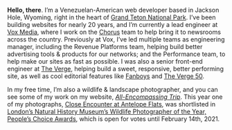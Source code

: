 **Hello, there**. I’m a Venezuelan-American web developer based in Jackson Hole, Wyoming, right in the heart of [Grand Teton National Park](https://www.allencompassingtrip.com/tagged/grand-teton-national-park). I’ve been building websites for nearly 20 years, and I’m currently a lead engineer at [Vox Media](https://www.voxmedia.com), where I work on the [Chorus](https://getchorus.voxmedia.com/) team to help bring it to newsrooms across the country. Previously at Vox, I’ve led multiple teams as engineering manager, including the Revenue Platforms team, helping build better advertising tools & products for our networks; and the Performance team, to help make our sites as fast as possible. I was also a senior front-end engineer at [The Verge](https://www.theverge.com), helping build a sweet, responsive, better performing site, as well as cool editorial features like [Fanboys](https://www.theverge.com/2014/1/21/5307992/inside-the-mind-of-a-fanboy) and [The&nbsp;Verge&nbsp;50](https://www.theverge.com/a/the-verge-50).

In my free time, I’m also a wildlife & landscape photographer, and you can see some of my work on my website, _[All-Encompassing Trip](https://www.allencompassingtrip.com)_. This year one of my photographs, [Close Encounter at Antelope Flats](https://www.allencompassingtrip.com/2019/4/16/2619/close-encounter), was shortlisted in [London’s Natural History Museum’s Wildlife Photographer of the Year, People’s Choice Awards](https://www.nhm.ac.uk/wpy/peoples-choice/2020-close-encounter), which is open for votes until February 14th, 2021.
